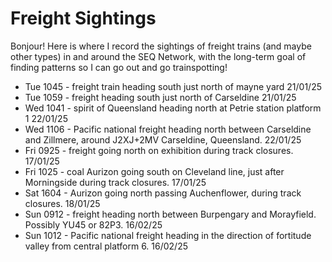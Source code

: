 # Freight Sightings

Bonjour! Here is where I record the sightings of freight trains (and maybe other types) in and around the SEQ Network, with the long-term goal of finding patterns so I can go out and go trainspotting!

- Tue 1045 - freight train heading south just north of mayne yard 21/01/25
- Tue 1059 - freight heading south just north of Carseldine 21/01/25
- Wed 1041 - spirit of Queensland heading north at Petrie station platform 1 22/01/25
- Wed 1106 - Pacific national freight heading north between Carseldine and Zillmere, around J2XJ+2MV Carseldine, Queensland. 22/01/25
- Fri 0925 - freight going north on exhibition during track closures. 17/01/25
- Fri 1025 - coal Aurizon going south on Cleveland line, just after Morningside during track closures. 17/01/25
- Sat 1604 - Aurizon going north passing Auchenflower, during track closures. 18/01/25
- Sun 0912 - freight heading north between Burpengary and Morayfield. Possibly YU45 or 82P3. 16/02/25
- Sun 1012 - Pacific national freight heading in the direction of fortitude valley from central platform 6. 16/02/25
